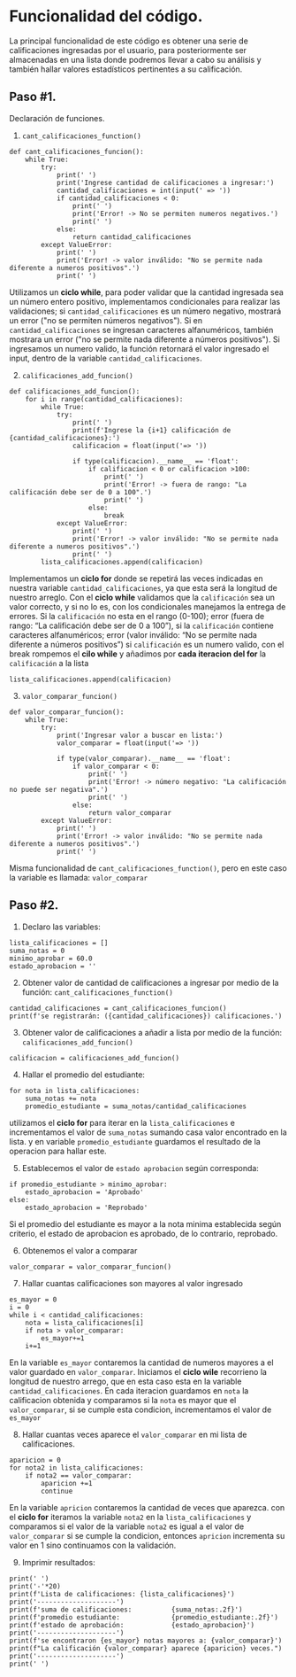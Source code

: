 # Funcionalidad del código.
La principal funcionalidad de este código es obtener una serie de calificaciones ingresadas por el usuario, para posteriormente ser almacenadas en una lista donde podremos llevar a cabo su análisis y también hallar valores estadísticos pertinentes a su calificación.

## Paso #1.
Declaración de funciones.
  1. `cant_calificaciones_function()`
```
def cant_calificaciones_funcion():
    while True:
        try:
            print(' ')
            print('Ingrese cantidad de calificaciones a ingresar:')
            cantidad_calificaciones = int(input(' => '))
            if cantidad_calificaciones < 0:
                print(' ')
                print('Error! -> No se permiten numeros negativos.')
                print(' ')
            else:
                return cantidad_calificaciones
        except ValueError:
            print(' ')
            print('Error! -> valor inválido: "No se permite nada diferente a numeros positivos".')
            print(' ')
```
Utilizamos un **ciclo while**, para poder validar que la cantidad ingresada sea un número entero positivo, implementamos condicionales para realizar las validaciones; si `cantidad_calificaciones` es un número negativo, mostrará un error ("no se permiten números negativos"). 
Si en `cantidad_calificaciones` se ingresan caracteres alfanuméricos, también mostrara un error ("no se permite nada diferente a números positivos").
Si ingresamos un numero valido, la función retornará el valor ingresado el input, dentro de la variable `cantidad_calificaciones`.

  2. `calificaciones_add_funcion()`
```
def calificaciones_add_funcion():
    for i in range(cantidad_calificaciones):
        while True:
            try:
                print(' ')
                print(f'Ingrese la {i+1} calificación de {cantidad_calificaciones}:')
                calificacion = float(input('=> '))
            
                if type(calificacion).__name__ == 'float':
                    if calificacion < 0 or calificacion >100:
                        print(' ')
                        print('Error! -> fuera de rango: "La calificación debe ser de 0 a 100".')
                        print(' ')
                    else:
                        break
            except ValueError:
                print(' ')
                print('Error! -> valor inválido: "No se permite nada diferente a numeros positivos".')
                print(' ')
        lista_calificaciones.append(calificacion)
```
Implementamos un **ciclo for** donde se repetirá las veces indicadas en nuestra variable `cantidad_calificaciones`, ya que esta será la longitud de nuestro arreglo.
Con el **ciclo while** validamos que la `calificación` sea un valor correcto, y si no lo es, con los condicionales manejamos la entrega de errores. Si la `calificación` no esta en el rango (0-100); error (fuera de rango: “La calificación debe ser de 0 a 100”), si la `calificación` contiene caracteres alfanuméricos; error (valor inválido: “No se permite nada diferente a números positivos”)
si `calificación` es un numero valido, con el break rompemos el **cilo while** y añadimos por **cada iteracion del for** la `calificación` a la lista 
```
lista_calificaciones.append(calificacion) 
```
  3. `valor_comparar_funcion()`
```
def valor_comparar_funcion():
    while True:
        try:
            print('Ingresar valor a buscar en lista:')
            valor_comparar = float(input('=> '))
            
            if type(valor_comparar).__name__ == 'float':
                if valor_comparar < 0:
                    print(' ')
                    print('Error! -> número negativo: "La calificación no puede ser negativa".')
                    print(' ')
                else:
                    return valor_comparar
        except ValueError:
            print(' ')
            print('Error! -> valor inválido: "No se permite nada diferente a numeros positivos".')
            print(' ')
```
Misma funcionalidad de `cant_calificaciones_function()`, pero en este caso la variable es llamada: `valor_comparar`

## Paso #2.
  1. Declaro las variables:
```
lista_calificaciones = []
suma_notas = 0
minimo_aprobar = 60.0
estado_aprobacion = ''
```

  2. Obtener valor de cantidad de calificaciones a ingresar por medio de la función: `cant_calificaciones_function()`
```
cantidad_calificaciones = cant_calificaciones_funcion()
print(f'se registrarán: ({cantidad_calificaciones}) calificaciones.')
```

  3. Obtener valor de calificaciones a añadir a lista por medio de la función: `calificaciones_add_funcion()`
```
calificacion = calificaciones_add_funcion()  
```

  4. Hallar el promedio del estudiante:
```
for nota in lista_calificaciones:
    suma_notas += nota
    promedio_estudiante = suma_notas/cantidad_calificaciones
```
utilizamos el **ciclo for** para iterar en la `lista_calificaciones` e incrementamos el valor de `suma_notas` sumando casa valor encontrado en la lista.
y en variable `promedio_estudiante` guardamos el resultado de la operacion para hallar este.

  5. Establecemos el valor de `estado aprobacion` según corresponda:
```
if promedio_estudiante > minimo_aprobar:
    estado_aprobacion = 'Aprobado'
else:
    estado_aprobacion = 'Reprobado'
```
Si el promedio del estudiante es mayor a la nota minima establecida según criterio, el estado de aprobacion es aprobado, de lo contrario, reprobado.

  6. Obtenemos el valor a comparar
```
valor_comparar = valor_comparar_funcion()
```
  7. Hallar cuantas calificaciones son mayores al valor ingresado
```
es_mayor = 0
i = 0
while i < cantidad_calificaciones:
    nota = lista_calificaciones[i]
    if nota > valor_comparar:
        es_mayor+=1
    i+=1
```
En la variable `es_mayor` contaremos la cantidad de numeros mayores a el valor guardado en `valor_comparar`.
Iniciamos el **ciclo wile** recorrieno la longitud de nuestro arrego, que en esta caso esta en la variable `cantidad_calificaciones`.
En cada iteracion guardamos en `nota` la calificacion obtenida y comparamos si la `nota` es mayor que el `valor_comparar`, si se cumple esta condicion, incrementamos el valor de `es_mayor`

  8. Hallar cuantas veces aparece el `valor_comparar` en mi lista de calificaciones.
```
aparicion = 0
for nota2 in lista_calificaciones:
    if nota2 == valor_comparar:
        aparicion +=1
        continue
```
En la variable `apricion` contaremos la cantidad de veces que aparezca.
con el **ciclo for** iteramos la variable `nota2` en la `lista_calificaciones` y comparamos si el valor de la variable `nota2` es igual a el valor de `valor_comparar`
si se cumple la condicion, entonces `apricion` incrementa su valor en 1 sino continuamos con la validación.

  9. Imprimir resultados:
```
print(' ')
print('-'*20)
print(f'Lista de calificaciones: {lista_calificaciones}')
print('--------------------')
print(f'suma de calificaciones:          {suma_notas:.2f}')
print(f'promedio estudiante:             {promedio_estudiante:.2f}')
print(f'estado de aprobación:            {estado_aprobacion}')
print('--------------------')
print(f'se encontraron {es_mayor} notas mayores a: {valor_comparar}')
print(f"La calificación {valor_comparar} aparece {aparicion} veces.")
print('--------------------')
print(' ')

```